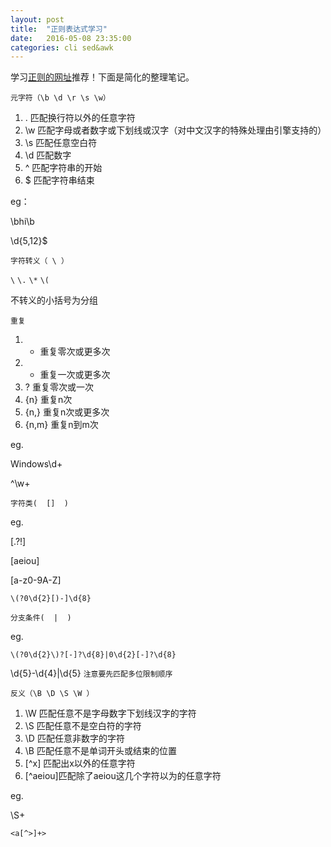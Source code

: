 ```yaml
---
layout: post
title:  "正则表达式学习"
date:   2016-05-08 23:35:00
categories: cli sed&awk
---
```


学习[正则的网址](http://deerchao.net/tutorials/regex/regex.htm#mission)推荐！下面是简化的整理笔记。

`元字符（\b \d \r \s \w）`

1. 	. 	匹配换行符以外的任意字符
2. 	\w 	匹配字母或者数字或下划线或汉字（对中文汉字的特殊处理由引擎支持的）
3.	\s	匹配任意空白符
4.	\d	匹配数字
5.	^	匹配字符串的开始
6.	$	匹配字符串结束

eg： 

\bhi\b  

\d{5,12}$

`字符转义（ \ ）`

`\`	`\.`	`\*`	`\(`

不转义的小括号为分组

`重复`

1.	*	重复零次或更多次
2.	+	重复一次或更多次
3.	?	重复零次或一次
4.	{n}	重复n次
5.	{n,}	重复n次或更多次
6.	{n,m}	重复n到m次

eg.

Windows\d+

^\w+

`字符类(  []  )`

eg.

[.?!]

[aeiou]	

[a-z0-9A-Z]

`\(?0\d{2}[)-]\d{8}`

`分支条件(  |  )`

eg.

`\(?0\d{2}\)?[-]?\d{8}|0\d{2}[-]?\d{8}`

\d{5}-\d{4}|\d{5}  `注意要先匹配多位限制顺序`

`反义（\B \D \S \W ）`

1.	\W	匹配任意不是字母数字下划线汉字的字符
2.	\S	匹配任意不是空白符的字符
3.	\D	匹配任意非数字的字符
4.	\B	匹配任意不是单词开头或结束的位置
5.	[^x]	匹配出x以外的任意字符
6.	[^aeiou]匹配除了aeiou这几个字符以为的任意字符

eg.

\S+

`<a[^>]+>`
